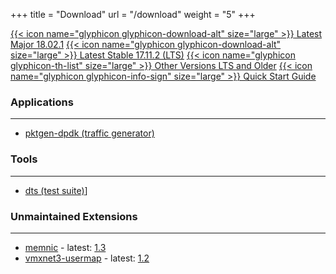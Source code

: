+++
title = "Download"
url = "/download"
weight = "5"
+++

<section class="download-container">
  <div class="dwnld-btn-group">
    <a class="dwnld-btn" href="https://fast.dpdk.org/rel/dpdk-18.02.1.tar.xz"><span>{{< icon name="glyphicon glyphicon-download-alt" size="large" >}}</span> Latest Major 18.02.1</a>
    <a class="dwnld-btn" href="https://fast.dpdk.org/rel/dpdk-17.11.2.tar.xz">{{< icon name="glyphicon glyphicon-download-alt" size="large" >}} Latest Stable 17.11.2 (LTS)</a>
    <a class="dwnld-btn" href="http://www.dpdk.org/rel">{{< icon name="glyphicon glyphicon-th-list" size="large" >}} Other Versions LTS and Older</a>
    <a class="dwnld-btn" href="/dpdk-hugo/quick-start/">{{< icon name="glyphicon glyphicon-info-sign" size="large" >}} Quick Start Guide</a>
  </div>
</section>

### Applications
----

- [pktgen-dpdk (traffic generator)](http://www.dpdk.org/browse/apps/pktgen-dpdk/refs/)

### Tools
----

- [dts (test suite)](http://www.dpdk.org/browse/tools/dts/refs/)]

### Unmaintained Extensions
----

- [memnic](http://www.dpdk.org/browse/old/memnic/refs/) - latest: [1.3](http://www.dpdk.org/browse/old/memnic/snapshot/memnic-1.3.tar.gz)
- [vmxnet3-usermap](http://www.dpdk.org/browse/old/vmxnet3-usermap/refs/) - latest: [1.2](http://www.dpdk.org/browse/old/vmxnet3-usermap/snapshot/vmxnet3-usermap-1.2.tar.gz)
